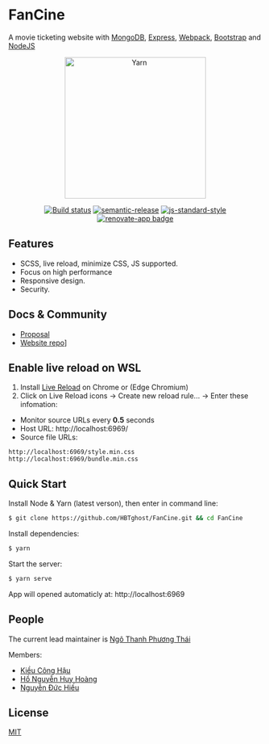 # FanCine

  A movie ticketing website with [MongoDB](https://www.mongodb.com/), [Express](https://github.com/expressjs/express), [Webpack](https://webpack.js.org/), [Bootstrap](https://getbootstrap.com/) and [NodeJS](https://nodejs.org)
  
<div align="center">
  <a href="https://yarnpkg.com/">
    <img alt="Yarn" src="https://github.com/yarnpkg/assets/blob/master/yarn-kitten-full.png?raw=true" width="280">
  </a>

[![Build status][ci-image]][ci-url]
[![semantic-release][semantic-image]][semantic-url]
[![js-standard-style][standard-image]][standard-url]
[![renovate-app badge][renovate-badge]][renovate-app]

</div>

[ci-image]: https://travis-ci.org/bahmutov/mocha-banner.svg?branch=master
[ci-url]: https://travis-ci.org/bahmutov/mocha-banner
[semantic-image]: https://img.shields.io/badge/%20%20%F0%9F%93%A6%F0%9F%9A%80-semantic--release-e10079.svg
[semantic-url]: https://github.com/semantic-release/semantic-release
[standard-image]: https://img.shields.io/badge/code%20style-standard-brightgreen.svg
[standard-url]: http://standardjs.com/
[renovate-badge]: https://img.shields.io/badge/renovate-app-blue.svg
[renovate-app]: https://renovateapp.com/

## Features

  * SCSS, live reload, minimize CSS, JS supported.
  * Focus on high performance
  * Responsive design.
  * Security.

## Docs & Community

  * [Proposal](https://docs.google.com/document/d/1LCmHC-N9CkWMpLu0BuUbIqHyHsOfPyBb3GwbVM_3A8Y/edit?fbclid=IwAR3kT4l1fPlB80KM858vi3w6Cjkk7x3Wz5C5GDRL7gOn-yQoKwZ3QDN3sYg)
  * [Website repo](https://github.com/HBTghost/FanCine)]
  
  
## Enable live reload on WSL

  1. Install [Live Reload](https://chrome.google.com/webstore/detail/live-reload/jcejoncdonagmfohjcdgohnmecaipidc/related?hl=vi) on Chrome or (Edge Chromium)
  2. Click on Live Reload icons -> Create new reload rule... -> Enter these infomation:
  * Monitor source URLs every **0.5** seconds
  * Host URL: http://localhost:6969/
  * Source file URLs: 
```
http://localhost:6969/style.min.css
http://localhost:6969/bundle.min.css
```

## Quick Start

  Install Node & Yarn (latest verson), then enter in command line:

```bash
$ git clone https://github.com/HBTghost/FanCine.git && cd FanCine
```

  Install dependencies:

```bash
$ yarn
```

  Start the server:

```bash
$ yarn serve
```

  App will opened automaticly at: http://localhost:6969

## People

The current lead maintainer is [Ngô Thanh Phương Thái](https://github.com/HBTghost)

Members:
  * [Kiều Công Hậu](https://github.com/kieuconghau)
  * [Hồ Nguyễn Huy Hoàng](https://github.com/18127006)
  * [Nguyễn Đức Hiếu](https://github.com/18127099)

## License

  [MIT](LICENSE)
